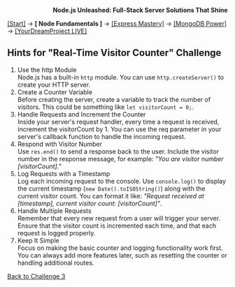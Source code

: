 **<p align="right">Node.js Unleashed: Full-Stack Server Solutions That Shine</p>**

[[Start]](../Introduction.md) → **[ Node Fundamentals ]** → [[Express Mastery]](#express) → [[MongoDB Power]](#mongodb) → [[YourDreamProject LIVE]](#project)

## Hints for "Real-Time Visitor Counter" Challenge

1. Use the http Module<br />
   Node.js has a built-in `http` module. You can use `http.createServer()` to create your HTTP server.
2. Create a Counter Variable<br />
   Before creating the server, create a variable to track the number of visitors. This could be something like `let visitorCount = 0;`.
3. Handle Requests and Increment the Counter<br />
   Inside your server's request handler, every time a request is received, increment the visitorCount by 1. You can use the req parameter in your server's callback function to handle the incoming request.
4. Respond with Visitor Number<br />
   Use `res.end()` to send a response back to the user. Include the visitor number in the response message, for example: *"You are visitor number [visitorCount]."*
5. Log Requests with a Timestamp<br />
   Log each incoming request to the console. Use `console.log()` to display the current timestamp (`new Date().toISOString()`) along with the current visitor count. You can format it like: *"Request received at [timestamp], current visitor count: [visitorCount]"*.
6. Handle Multiple Requests<br />
   Remember that every new request from a user will trigger your server. Ensure that the visitor count is incremented each time, and that each request is logged properly.
7. Keep It Simple<br />
   Focus on making the basic counter and logging functionality work first. You can always add more features later, such as resetting the counter or handling additional routes.

[Back to Challenge 3](1-5SB-3.md)
